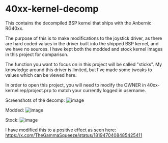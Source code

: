 # 40xx-kernel-decomp
This contains the decompiled BSP kernel that ships with the Anbernic RG40xx.

The purpose of this is to make modifications to the joystick driver, as there are hard coded values in the driver built into the shipped BSP kernel, and we have no sources.
I have kept both the modded and stock kernel images in this project for comparison.

The function you want to focus on in this project will be called "sticks".
My knowledge around this driver is limited, but I've made some tweaks to values which can be viewed here.

In order to open this project, you will need to modify the OWNER in 40xx-kernel.rep/project.prp to match your currently logged in username.

Screenshots of the decomp:
![image](https://github.com/user-attachments/assets/d9dbeb73-8800-4f4d-a31d-6cc22a3a70fd)

Modded:
![image](https://github.com/user-attachments/assets/769eb93a-54a6-4d03-9ac5-000b3ced64e9)

Stock:
![image](https://github.com/user-attachments/assets/1ff139ed-3c37-4737-94aa-eeab6440441e)


I have modified this to a positive effect as seen here: https://x.com/TheGammaSqueeze/status/1819470408485425411
